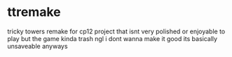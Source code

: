 # ttremake
tricky towers remake for cp12 project that isnt very polished or enjoyable to play but the game kinda trash ngl i dont wanna make it good its basically unsaveable anyways
